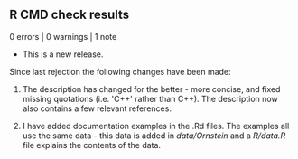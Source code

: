 ## R CMD check results

0 errors | 0 warnings | 1 note

* This is a new release.

Since last rejection the following changes have been made:

1. The description has changed for the better - more concise, and fixed missing
quotations (i.e. 'C++' rather than C++). The description now also contains a 
few relevant references.

2. I have added documentation examples in the .Rd files. The examples all use the
same data - this data is added in *data/Ornstein* and a *R/data.R* file explains the contents
of the data.
